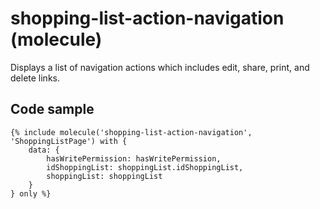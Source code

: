 # shopping-list-action-navigation (molecule)

Displays a list of navigation actions which includes edit, share, print, and delete links.

## Code sample 

```
{% include molecule('shopping-list-action-navigation', 'ShoppingListPage') with {
    data: {
        hasWritePermission: hasWritePermission,
        idShoppingList: shoppingList.idShoppingList,
        shoppingList: shoppingList
    }
} only %}
```
